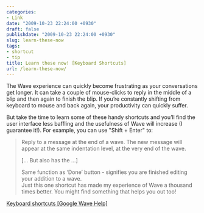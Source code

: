 ```yaml
---
categories:
- Link
date: "2009-10-23 22:24:00 +0930"
draft: false
publishdate: "2009-10-23 22:24:00 +0930"
slug: learn-these-now
tags:
- shortcut
- tip
title: Learn these now! [Keyboard Shortcuts]
url: /learn-these-now/
---
```

The Wave experience can quickly become frustrating as your conversations
get longer. It can take a couple of mouse-clicks to reply in the middle
of a blip and then again to finish the blip. If you’re constantly
shifting from keyboard to mouse and back again, your productivity can
quickly suffer.

But take the time to learn some of these handy shortcuts and you’ll find
the user interface less baffling and the usefulness of Wave will
increase (I guarantee it!). For example, you can use "Shift + Enter" to:

> Reply to a message at the end of a wave. The new message will appear
> at the same indentation level, at the very end of the wave.
>
> \[... But also has the ...\]
>
> Same function as ‘Done’ button - signifies you are finished editing
> your addition to a wave.\
> Just this one shortcut has made my experience of Wave a thousand times
> better. You might find something that helps you out too!

[Keyboard shortcuts \[Google Wave
Help\]](http://www.google.com/support/wave/bin/answer.py?hl=en&answer=162330)